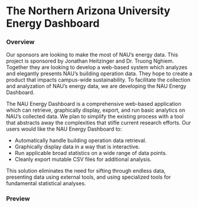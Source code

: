# The Northern Arizona University Energy Dashboard

### Overview
Our sponsors are looking to make the most of NAU’s energy data. This project is sponsored by Jonathan Heitzinger and Dr. Truong Nghiem. Together they are looking to develop a web-based system which analyzes and elegantly presents NAU’s building operation data. They hope to create a product that impacts campus-wide sustainability. To facilitate the collection and analyzation of NAU’s energy data, we are developing the NAU Energy Dashboard.

The NAU Energy Dashboard is a comprehensive web-based application which can retrieve, graphically display, export, and run basic analytics on NAU’s collected data. We plan to simplify the existing process with a tool that abstracts away the complexities that stifle current research efforts. Our users would like the NAU Energy Dashboard to:

* Automatically handle building operation data retrieval.
* Graphically display data in a way that is interactive.
* Run applicable broad statistics on a wide range of data points.
* Cleanly export mutable CSV files for additional analysis.

This solution eliminates the need for sifting through endless data, presenting data using external tools, and using specialized tools for fundamental statistical analyses.

### Preview
 
